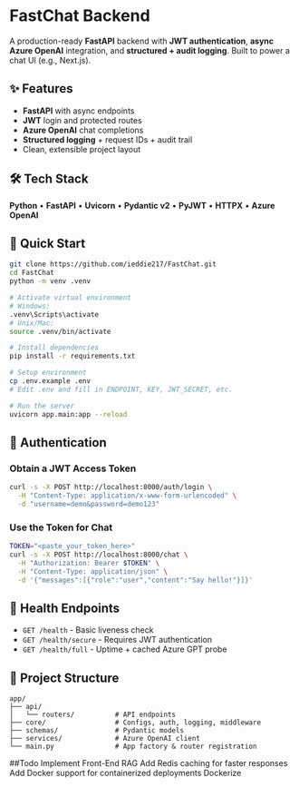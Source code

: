 # FastChat Backend

A production-ready **FastAPI** backend with **JWT authentication**, **async Azure OpenAI** integration, and **structured + audit logging**. Built to power a chat UI (e.g., Next.js).

## ✨ Features

- **FastAPI** with async endpoints
- **JWT** login and protected routes
- **Azure OpenAI** chat completions
- **Structured logging** + request IDs + audit trail
- Clean, extensible project layout

## 🛠️ Tech Stack

**Python** • **FastAPI** • **Uvicorn** • **Pydantic v2** • **PyJWT** • **HTTPX** • **Azure OpenAI**

## 🚀 Quick Start

```bash
git clone https://github.com/ieddie217/FastChat.git
cd FastChat
python -m venv .venv

# Activate virtual environment
# Windows:
.venv\Scripts\activate
# Unix/Mac:
source .venv/bin/activate

# Install dependencies
pip install -r requirements.txt

# Setup environment
cp .env.example .env
# Edit .env and fill in ENDPOINT, KEY, JWT_SECRET, etc.

# Run the server
uvicorn app.main:app --reload
```

## 🔐 Authentication

### Obtain a JWT Access Token

```bash
curl -s -X POST http://localhost:8000/auth/login \
  -H "Content-Type: application/x-www-form-urlencoded" \
  -d "username=demo&password=demo123"
```

### Use the Token for Chat

```bash
TOKEN="<paste_your_token_here>"
curl -s -X POST http://localhost:8000/chat \
  -H "Authorization: Bearer $TOKEN" \
  -H "Content-Type: application/json" \
  -d '{"messages":[{"role":"user","content":"Say hello!"}]}'
```

## 🏥 Health Endpoints

- `GET /health` - Basic liveness check
- `GET /health/secure` - Requires JWT authentication
- `GET /health/full` - Uptime + cached Azure GPT probe

## 📁 Project Structure

```
app/
├── api/
│   └── routers/          # API endpoints
├── core/                 # Configs, auth, logging, middleware
├── schemas/              # Pydantic models
├── services/             # Azure OpenAI client
└── main.py               # App factory & router registration
```

##Todo
Implement Front-End
RAG
Add Redis caching for faster responses
Add Docker support for containerized deployments
Dockerize

